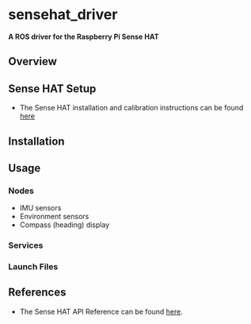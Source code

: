 # sensehat_driver
**A ROS driver for the Raspberry Pi Sense HAT**
## Overview
## Sense HAT Setup 
- The Sense HAT installation and calibration instructions can be found [here](https://www.raspberrypi.org/documentation/hardware/sense-hat/)
## Installation
## Usage
### Nodes
- IMU sensors
- Environment sensors
- Compass (heading) display
### Services
### Launch Files
## References
- The Sense HAT API Reference can be found [here](https://pythonhosted.org/sense-hat/api/).

